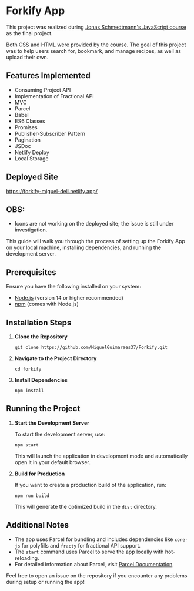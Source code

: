 <h1>Forkify App</h1>

<p>
  This project was realized during 
  <a href="https://www.udemy.com/course/the-complete-javascript-course/" target="_blank">
    Jonas Schmedtmann's JavaScript course
  </a> 
  as the final project.
</p>

<p>
  Both CSS and HTML were provided by the course. The goal of this project was to help users search for, bookmark, and manage recipes, 
  as well as upload their own.
</p>

<h2>Features Implemented</h2>

<ul>
  <li>Consuming Project API</li>
  <li>Implementation of Fractional API</li>
  <li>MVC</li>
  <li>Parcel</li>
  <li>Babel</li>
  <li>ES6 Classes</li>
  <li>Promises</li>
  <li>Publisher-Subscriber Pattern</li>
  <li>Pagination</li>
  <li>JSDoc</li>
  <li>Netlify Deploy</li>
  <li>Local Storage</li>
</ul>

<h2>Deployed Site</h2>
<p><a href="https://forkify-miguel-deli.netlify.app/" target="_blank">https://forkify-miguel-deli.netlify.app/</a></p>

<h2>OBS:</h2>
<ul>
  <li>Icons are not working on the deployed site; the issue is still under investigation.</li>
</ul>

  <p>
    This guide will walk you through the process of setting up the Forkify App on your local machine, installing dependencies, 
    and running the development server.
  </p>
  
  <h2>Prerequisites</h2>
  <p>Ensure you have the following installed on your system:</p>
  <ul>
    <li><a href="https://nodejs.org/" target="_blank">Node.js</a> (version 14 or higher recommended)</li>
    <li><a href="https://www.npmjs.com/" target="_blank">npm</a> (comes with Node.js)</li>
  </ul>
  
  <h2>Installation Steps</h2>
  <ol>
    <li>
      <strong>Clone the Repository</strong>  
      <pre><code>git clone https://github.com/MiguelGuimaraes37/Forkify.git</code></pre>
    </li>
    <li>
      <strong>Navigate to the Project Directory</strong>  
      <pre><code>cd forkify</code></pre>
    </li>
    <li>
      <strong>Install Dependencies</strong>  
      <pre><code>npm install</code></pre>
    </li>
  </ol>
  
  <h2>Running the Project</h2>
  <ol>
    <li>
      <strong>Start the Development Server</strong>  
      <p>To start the development server, use:</p>
      <pre><code>npm start</code></pre>
      <p>This will launch the application in development mode and automatically open it in your default browser.</p>
    </li>
    <li>
      <strong>Build for Production</strong>  
      <p>If you want to create a production build of the application, run:</p>
      <pre><code>npm run build</code></pre>
      <p>This will generate the optimized build in the <code>dist</code> directory.</p>
    </li>
  </ol>
  
  <h2>Additional Notes</h2>
  <ul>
    <li>The app uses Parcel for bundling and includes dependencies like <code>core-js</code> for polyfills and <code>fracty</code> for fractional API support.</li>
    <li>The <code>start</code> command uses Parcel to serve the app locally with hot-reloading.</li>
    <li>For detailed information about Parcel, visit <a href="https://parceljs.org/" target="_blank">Parcel Documentation</a>.</li>
  </ul>
  
  <p>
    Feel free to open an issue on the repository if you encounter any problems during setup or running the app!
  </p>
